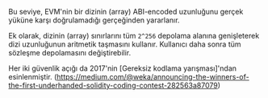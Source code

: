 Bu seviye, EVM'nin bir dizinin (array) ABI-encoded uzunluğunu gerçek yüküne karşı doğrulamadığı gerçeğinden yararlanır.

Ek olarak, dizinin (array) sınırlarını tüm `2^256` depolama alanına genişleterek dizi uzunluğunun aritmetik taşmasını kullanır. Kullanıcı daha sonra tüm sözleşme depolamasını değiştirebilir.

Her iki güvenlik açığı da 2017'nin [Gereksiz kodlama yarışması]'ndan esinlenmiştir. (https://medium.com/@weka/announcing-the-winners-of-the-first-underhanded-solidity-coding-contest-282563a87079)